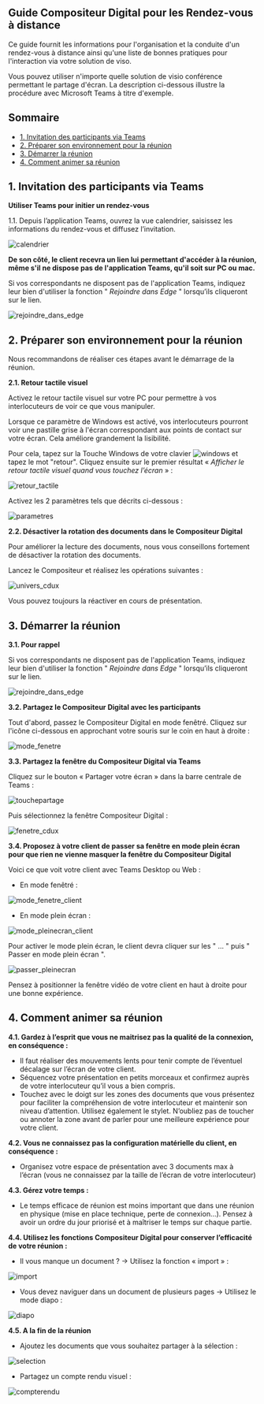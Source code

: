 ## Guide Compositeur Digital pour les Rendez-vous à distance

Ce guide fournit les informations pour l'organisation et la conduite d'un rendez-vous à distance ainsi qu'une liste de bonnes pratiques pour l'interaction via votre solution de viso. 

Vous pouvez utiliser n'importe quelle solution de visio conférence permettant le partage d'écran. La description ci-dessous illustre la procédure avec Microsoft Teams à titre d'exemple. 


## Sommaire
* [1. Invitation des participants via Teams](#1-invitation-des-participants-via-teams)
* [2. Préparer son environnement pour la réunion](#2.-préparer-son-environnement-pour-la-réunion)
* [3. Démarrer la réunion](#3.-démarrer-la-réunion)
* [4. Comment animer sa réunion](#4.-comment-animer-sa-réunion)



## 1. Invitation des participants via Teams

**Utiliser Teams pour initier un rendez-vous** 

1.1. Depuis l’application Teams, ouvrez la vue calendrier, saisissez les informations du rendez-vous et diffusez l’invitation.

![calendrier](http://compositeurdigital.github.io/UX/fr/tutorials/remotemeeting/img/calendrier.jpg)

**De son côté, le client recevra un lien lui permettant d'accéder à la réunion, même s'il ne dispose pas de l'application Teams, qu'il soit sur PC ou mac.**

Si vos correspondants ne disposent pas de l'application Teams, indiquez leur bien d'utiliser la fonction " *Rejoindre dans Edge* " lorsqu’ils cliqueront sur le lien.

![rejoindre_dans_edge](http://compositeurdigital.github.io/UX/fr/tutorials/remotemeeting/img/rejoindre_dans_edge.jpg)

## 2. Préparer son environnement pour la réunion

Nous recommandons de réaliser ces étapes avant le démarrage de la réunion. 

**2.1. Retour tactile visuel**

Activez le retour tactile visuel sur votre PC pour permettre à vos interlocuteurs de voir ce que vous manipuler. 

Lorsque ce paramètre de Windows est activé, vos interlocuteurs pourront voir une pastille grise à l'écran correspondant aux points de contact sur votre écran. Cela améliore grandement la lisibilité. 

Pour cela, tapez sur la Touche Windows de votre clavier ![windows](http://compositeurdigital.github.io/UX/fr/tutorials/remotemeeting/img/touchewindowsV2.jpg) et tapez le mot "retour". 
Cliquez ensuite sur le premier résultat « *Afficher le retour tactile visuel quand vous touchez l’écran* » :

![retour_tactile](http://compositeurdigital.github.io/UX/fr/tutorials/remotemeeting/img/retour_tactile.jpg)

Activez les 2 paramètres tels que décrits ci-dessous :

![parametres](http://compositeurdigital.github.io/UX/fr/tutorials/remotemeeting/img/parametres.jpg)

**2.2. Désactiver la rotation des documents dans le Compositeur Digital**

Pour améliorer la lecture des documents, nous vous conseillons fortement de désactiver la rotation des documents. 

Lancez le Compositeur et réalisez les opérations suivantes :

![univers_cdux](http://compositeurdigital.github.io/UX/fr/tutorials/remotemeeting/img/univers_cdux.jpg)

Vous pouvez toujours la réactiver en cours de présentation. 

## 3. Démarrer la réunion

**3.1. Pour rappel**

Si vos correspondants ne disposent pas de l'application Teams, indiquez leur bien d'utiliser la fonction " *Rejoindre dans Edge* " lorsqu’ils cliqueront sur le lien. 

![rejoindre_dans_edge](http://compositeurdigital.github.io/UX/fr/tutorials/remotemeeting/img/rejoindre_dans_edge.jpg)

**3.2. Partagez le Compositeur Digital avec les participants**

Tout d'abord, passez le Compositeur Digital en mode fenêtré. Cliquez sur l'icône ci-dessous en approchant votre souris sur le coin en haut à droite :

![mode_fenetre](http://compositeurdigital.github.io/UX/fr/tutorials/remotemeeting/img/mode_fenetre.jpg)

**3.3. Partagez la fenêtre du Compositeur Digital via Teams**

Cliquez sur le bouton « Partager votre écran » dans la barre centrale de Teams :

![touchepartage](http://compositeurdigital.github.io/UX/fr/tutorials/remotemeeting/img/touchepartage.jpg)

Puis sélectionnez la fenêtre Compositeur Digital :

![fenetre_cdux](http://compositeurdigital.github.io/UX/fr/tutorials/remotemeeting/img/fenetre_cdux.jpg)

**3.4. Proposez à votre client de passer sa fenêtre en mode plein écran pour que rien ne vienne masquer la fenêtre du Compositeur Digital**

Voici ce que voit votre client avec Teams Desktop ou Web :

* En mode fenêtré :

![mode_fenetre_client](http://compositeurdigital.github.io/UX/fr/tutorials/remotemeeting/img/mode_fenetre_client.jpg)

* En mode plein écran :

![mode_pleinecran_client](http://compositeurdigital.github.io/UX/fr/tutorials/remotemeeting/img/mode_pleinecran_client.jpg)

Pour activer le mode plein écran, le client devra cliquer sur les " ... " puis " Passer en mode plein écran ".

![passer_pleinecran](http://compositeurdigital.github.io/UX/fr/tutorials/remotemeeting/img/passer_pleinecran.jpg)

Pensez à positionner la fenêtre vidéo de votre client en haut à droite pour une bonne expérience.

## 4. Comment animer sa réunion

**4.1. Gardez à l’esprit que vous ne maitrisez pas la qualité de la connexion, en conséquence :**

* Il faut réaliser des mouvements lents pour tenir compte de l’éventuel décalage sur l’écran de votre client. 
* Séquencez votre présentation en petits morceaux et confirmez auprès de votre interlocuteur qu’il vous a bien compris.  
* Touchez avec le doigt sur les zones des documents que vous présentez pour faciliter la compréhension de votre interlocuteur et maintenir son niveau d’attention. Utilisez également le stylet. N’oubliez pas de toucher ou annoter la zone avant de parler pour une meilleure expérience pour votre client. 

**4.2. Vous ne connaissez pas la configuration matérielle du client, en conséquence :**

* Organisez votre espace de présentation avec 3 documents max à l’écran (vous ne connaissez par la taille de l’écran de votre interlocuteur)

**4.3. Gérez votre temps :**

* Le temps efficace de réunion est moins important que dans une réunion en physique (mise en place technique, perte de connexion...). Pensez à avoir un ordre du jour priorisé et à maîtriser le temps sur chaque partie. 

**4.4. Utilisez les fonctions Compositeur Digital pour conserver l’efficacité de votre réunion :**

* Il vous manque un document ? -> Utilisez la fonction « import » :

![import](http://compositeurdigital.github.io/UX/fr/tutorials/remotemeeting/img/import1.jpg)

* Vous devez naviguer dans un document de plusieurs pages -> Utilisez le mode diapo :

![diapo](http://compositeurdigital.github.io/UX/fr/tutorials/remotemeeting/img/diapo.jpg)

**4.5. A la fin de la réunion**

* Ajoutez les documents que vous souhaitez partager à la sélection :

![selection](http://compositeurdigital.github.io/UX/fr/tutorials/remotemeeting/img/selection.jpg)

* Partagez un compte rendu visuel :

![compterendu](http://compositeurdigital.github.io/UX/fr/tutorials/remotemeeting/img/compterendu.jpg)
